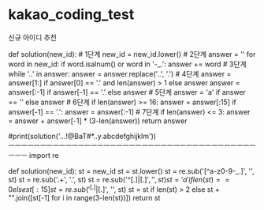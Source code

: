 # kakao_coding_test
신규 아이디 추천

def solution(new_id):
    # 1단계
    new_id = new_id.lower()
    # 2단계
    answer = ''
    for word in new_id:
        if word.isalnum() or word in '-_.':
            answer += word
    # 3단계
    while '..' in answer:
        answer = answer.replace('..', '.')
    # 4단계
    answer = answer[1:] if answer[0] == '.' and len(answer) > 1 else answer
    answer = answer[:-1] if answer[-1] == '.' else answer
    # 5단계
    answer = 'a' if answer == '' else answer
    # 6단계
    if len(answer) >= 16:
        answer = answer[:15]
        if answer[-1] == '.':
            answer = answer[:-1]
    # 7단계
    if len(answer) <= 3:
        answer = answer + answer[-1] * (3-len(answer))
    return answer

#print(solution('...!@BaT#*..y.abcdefghijklm'))    
ㅡㅡㅡㅡㅡㅡㅡㅡㅡㅡㅡㅡㅡㅡㅡㅡㅡㅡㅡㅡㅡㅡㅡㅡㅡㅡㅡㅡㅡㅡㅡㅡㅡㅡㅡㅡㅡㅡㅡㅡㅡㅡ
import re

def solution(new_id):
    st = new_id
    st = st.lower()
    st = re.sub('[^a-z0-9\-_.]', '', st)
    st = re.sub('\.+', '.', st)
    st = re.sub('^[.]|[.]$', '', st)
    st = 'a' if len(st) == 0 else st[:15]
    st = re.sub('^[.]|[.]$', '', st)
    st = st if len(st) > 2 else st + "".join([st[-1] for i in range(3-len(st))])
    return st
    
   
